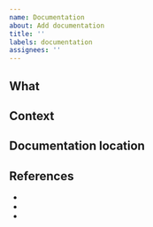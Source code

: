 ```yaml
---
name: Documentation
about: Add documentation
title: ''
labels: documentation
assignees: ''
---
```

<!-- Provide a general summary of the documentation in the Title above -->
<!-- Be sure to add relevant tags -->

## What
<!-- What are we documenting -->
<!-- Add relevant code here -->

## Context
<!-- Why do we need this documentation -->

## Documentation location
<!-- Where are we changing/adding documentation -->
<!-- Link relevant file(s) if applicable -->

## References
<!-- Reference any links that you think could be useful -->
- 
- 
-
